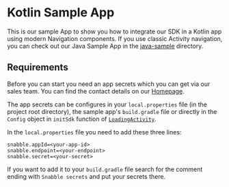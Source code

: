 # Kotlin Sample App

This is our sample App to show you how to integrate our SDK in a Kotlin app using modern Navigation
components. If you use classic Activity navigation, you can check out our Java Sample App in the
[java-sample](../java-sample) directory.

## Requirements

Before you can start you need an app secrets which you can get via our sales team. You can find the
contact details on our [Homepage](https://snabble.io/en/contact).

The app secrets can be configures in your `local.properties` file (in the project root directory),
the sample app's `build.gradle` file or directly in the `Config` object in `initSdk` function of
[`LoadingActivity`](src/main/java/io/snabble/sdk/sample/LoadingActivity.kt).

In the `local.properties` file you need to add these three lines:

```
snabble.appId=<your-app-id>
snabble.endpoint=<your-endpoint>
snabble.secret=<your-secret>
```

If you want to add it to your `build.gradle` file search for the comment ending with
`Snabble secrets` and put your secrets there.